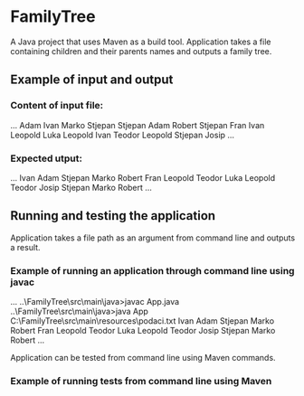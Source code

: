 # FamilyTree
A Java project that uses Maven as a build tool. 
Application takes a file containing children and their parents names and outputs a family tree.

## Example of input and output
### Content of input file:
...
Adam Ivan
Marko Stjepan
Stjepan Adam
Robert Stjepan
Fran Ivan
Leopold Luka
Leopold Ivan
Teodor Leopold
Stjepan Josip
...

### Expected utput:
...
Ivan
    Adam
        Stjepan
            Marko
            Robert
    Fran
    Leopold
        Teodor
Luka
    Leopold
        Teodor
Josip
    Stjepan
        Marko
        Robert
...

## Running and testing the application
Application takes a file path as an argument from command line and outputs a result.

### Example of running an application through command line using javac
...
..\FamilyTree\src\main\java>javac App.java
..\FamilyTree\src\main\java>java App C:\FamilyTree\src\main\resources\podaci.txt
Ivan
    Adam
        Stjepan
            Marko
            Robert
    Fran
    Leopold
        Teodor
Luka
    Leopold
        Teodor
Josip
    Stjepan
        Marko
        Robert
...

Application can be tested from command line using Maven commands.

### Example of running tests from command line using Maven
